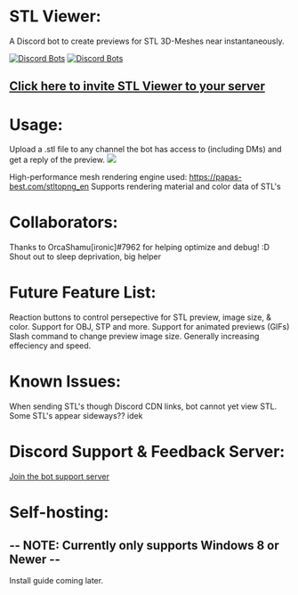 # STL Viewer:
A Discord bot to create previews for STL 3D-Meshes near instantaneously.

[![Discord Bots](https://top.gg/api/widget/1047750288687247420.svg)](https://top.gg/bot/1047750288687247420)
[![Discord Bots](https://discordbotlist.com/api/v1//bots/1047750288687247420/widget)](https://discordbotlist.com/bots/1047750288687247420)


## [Click here to invite STL Viewer to your server](https://discord.com/api/oauth2/authorize?client_id=1047750288687247420&permissions=549756062720&scope=applications.commands%20bot)

# Usage:
  Upload a .stl file to any channel the bot has access to (including DMs) and get a reply of the preview.
![](https://github.com/Anthony-Andrews/STL-Viewer/blob/main/Demo.gif)

High-performance mesh rendering engine used: https://papas-best.com/stltopng_en
Supports rendering material and color data of STL's

# Collaborators:
  Thanks to OrcaShamu[ironic]#7962 for helping optimize and debug! :D
  Shout out to sleep deprivation, big helper

# Future Feature List:
  Reaction buttons to control persepective for STL preview, image size, & color.
  Support for OBJ, STP and more.
  Support for animated previews (GIFs)
  Slash command to change preview image size.
  Generally increasing effeciency and speed.

# Known Issues:
  When sending STL's though Discord CDN links, bot cannot yet view STL.
  Some STL's appear sideways?? idek

# Discord Support & Feedback Server:
[Join the bot support server](https://discord.gg/qSyGw9RtPv)

# Self-hosting:
## -- NOTE: Currently only supports Windows 8 or Newer --
Install guide coming later.
